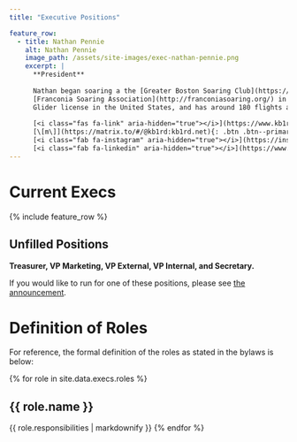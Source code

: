```yaml
---
title: "Executive Positions"

feature_row:
  - title: Nathan Pennie
    alt: Nathan Pennie
    image_path: /assets/site-images/exec-nathan-pennie.png
    excerpt: |
      **President**
      
      Nathan began soaring a the [Greater Boston Soaring Club](https://www.soargbsc.com/) in Sterling, MA, USA and the
      [Franconia Soaring Association](http://franconiasoaring.org/) in Franconia, NH, USA. He holds a Private Pilot
      Glider license in the United States, and has around 180 flights and 75 hours in the air.
      
      [<i class="fas fa-link" aria-hidden="true"></i>](https://www.kb1rd.net/){: .btn .btn--primary}
      [\[m\]](https://matrix.to/#/@kb1rd:kb1rd.net){: .btn .btn--primary}
      [<i class="fab fa-instagram" aria-hidden="true"></i>](https://instagram.com/kb1rd_){: .btn .btn--primary}
      [<i class="fab fa-linkedin" aria-hidden="true"></i>](https://www.linkedin.com/in/kb1rd){: .btn .btn--primary}
---
```


# Current Execs

{% include feature_row %}

## Unfilled Positions

**Treasurer, VP Marketing, VP External, VP Internal, and Secretary.**

If you would like to run for one of these positions, please see [the announcement](/announcements/2024/04-11-exec.html).

# Definition of Roles
For reference, the formal definition of the roles as stated in the bylaws is below:

{% for role in site.data.execs.roles %}
## {{ role.name }}

{{ role.responsibilities | markdownify }}
{% endfor %}
